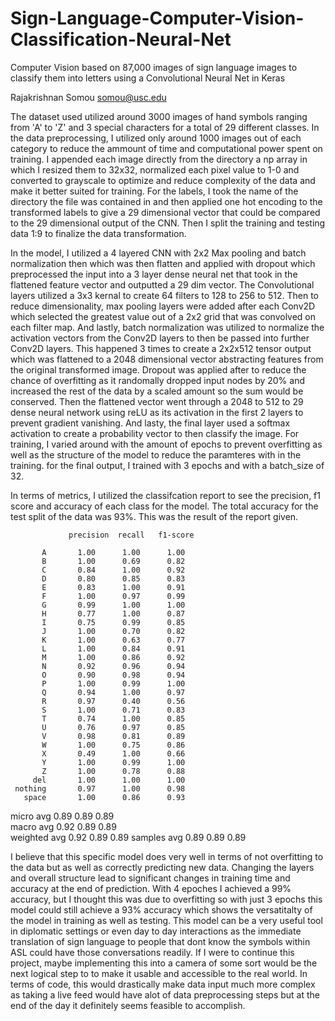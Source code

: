 # Sign-Language-Computer-Vision-Classification-Neural-Net
Computer Vision based on 87,000 images of sign language images to classify them into letters using a Convolutional Neural Net in Keras

Rajakrishnan Somou somou@usc.edu

The dataset used utilized around 3000 images of hand symbols ranging from 'A' to 'Z' and 3 special characters for a total of 29 different classes. In the data preprocessing, I utilized only around 1000 images out of each category to reduce the ammount of time and computational power spent on training. I appended each image directly from the directory a np array in which I resized them to 32x32, normalized each pixel value to 1-0 and converted to grayscale to optimize and reduce complexity of the data and make it better suited for training. For the labels, I took the name of the directory the file was contained in and then applied one hot encoding to the transformed labels to give a 29 dimensional vector that could be compared to the 29 dimensional output of the CNN. Then I split the training and testing data 1:9 to finalize the data transformation.

In the model, I utilized a 4 layered CNN with 2x2 Max pooling and batch normalization then which was then flatten and applied with dropout which preprocessed the input into a 3 layer dense neural net that took in the flattened feature vector and outputted a 29 dim vector. The Convolutional layers utilized a 3x3 kernal to create 64 filters to 128 to 256 to 512. Then to reduce dimensionality, max pooling layers were added after each Conv2D which selected the greatest value out of a 2x2 grid that was convolved on each filter map. And lastly, batch normalization was utilized to normalize the activation vectors from the Conv2D layers to then be passed into further Conv2D layers. This happened 3 times to create a 2x2x512 tensor output which was flattened to a 2048 dimensional vector abstracting features from the original transformed image. Dropout was applied after to reduce the chance of overfitting as it randomally dropped input nodes by 20% and increased the rest of the data by a scaled amount so the sum would be conserved. Then the flattened vector went through a 2048 to 512 to 29 dense neural network using reLU as its activation in the first 2 layers to prevent gradient vanishing. And lasty, the final layer used a softmax activation to create a probability vector to then classify the image. For training, I varied around with the amount of epochs to prevent overfitting as well as the structure of the model to reduce the paramteres with in the training. for the final output, I trained with 3 epochs and with a batch_size of 32.

In terms of metrics, I utilized the classifcation report to see the precision, f1 score and accuracy of each class for the model. The total accuracy for the test split of the data was 93%. This was the result of the report given.

                 precision  recall   f1-score

           A       1.00      1.00      1.00      
           B       1.00      0.69      0.82        
           C       0.84      1.00      0.92        
           D       0.80      0.85      0.83        
           E       0.83      1.00      0.91        
           F       1.00      0.97      0.99       
           G       0.99      1.00      1.00       
           H       0.77      1.00      0.87       
           I       0.75      0.99      0.85       
           J       1.00      0.70      0.82       
           K       1.00      0.63      0.77       
           L       1.00      0.84      0.91        
           M       1.00      0.86      0.92       
           N       0.92      0.96      0.94       
           O       0.90      0.98      0.94       
           P       1.00      0.99      1.00       
           Q       0.94      1.00      0.97        
           R       0.97      0.40      0.56        
           S       1.00      0.71      0.83        
           T       0.74      1.00      0.85        
           U       0.76      0.97      0.85       
           V       0.98      0.81      0.89       
           W       1.00      0.75      0.86       
           X       0.49      1.00      0.66        
           Y       1.00      0.99      1.00       
           Z       1.00      0.78      0.88        
         del       1.00      1.00      1.00        
     nothing       0.97      1.00      0.98        
       space       1.00      0.86      0.93       
   micro avg       0.89      0.89      0.89  
   macro avg       0.92      0.89      0.89   
weighted avg       0.92      0.89      0.89
 samples avg       0.89      0.89      0.89
 
 I believe that this specific model does very well in terms of not overfitting to the data but as well as correctly predicting new data. Changing the layers and overall structure lead to significant changes in training time and accuracy at the end of prediction. With 4 epoches I achieved a 99% accuracy, but I thought this was due to overfitting so with just 3 epochs this model could still achieve a 93% accuracy which shows the versatitalty of the model in training as well as testing. This model can be a very useful tool in diplomatic settings or even day to day interactions as the immediate translation of sign language to people that dont know the symbols within ASL could have those conversations readily. If I were to continue this project, maybe implementing this into a camera of some sort would be the next logical step to to make it usable and accessible to the real world. In terms of code, this would drastically make data input much more complex as taking a live feed would have alot of data preprocessing steps but at the end of the day it definitely seems feasible to accomplish.
